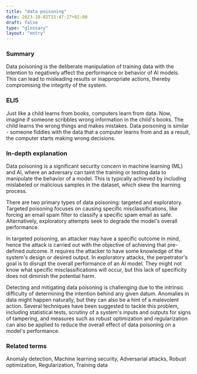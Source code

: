 ```yaml
---
title: "data poisoning"
date: 2023-10-02T15:47:27+02:00
draft: false
type: "glossary"
layout: "entry"
---
```


### Summary
Data poisoning is the deliberate manipulation of training data with the intention to negatively affect the performance or behavior of AI models. This can lead to misleading results or inappropriate actions, thereby compromising the integrity of the system.

### ELI5
Just like a child learns from books, computers learn from data. Now, imagine if someone scribbles wrong information in the child's books. The child learns the wrong things and makes mistakes. Data poisoning is similar - someone fiddles with the data that a computer learns from and as a result, the computer starts making wrong decisions.

### In-depth explanation
Data poisoning is a significant security concern in machine learning (ML) and AI, where an adversary can taint the training or testing data to manipulate the behavior of a model. This is typically achieved by including mislabeled or malicious samples in the dataset, which skew the learning process.

There are two primary types of data poisoning: targeted and exploratory. Targeted poisoning focuses on causing specific misclassifications, like forcing an email spam filter to classify a specific spam email as safe. Alternatively, exploratory attempts seek to degrade the model's overall performance.

In targeted poisoning, an attacker may have a specific outcome in mind, hence the attack is carried out with the objective of achieving that pre-defined outcome. It requires the attacker to have some knowledge of the system's design or desired output. In exploratory attacks, the perpetrator's goal is to disrupt the overall performance of an AI model. They might not know what specific misclassifications will occur, but this lack of specificity does not diminish the potential harm.

Detecting and mitigating data poisoning is challenging due to the intrinsic difficulty of determining the intention behind any given datum. Anomalies in data might happen naturally, but they can also be a hint of a malevolent action. Several techniques have been suggested to tackle this problem, including statistical tests, scrutiny of a system's inputs and outputs for signs of tampering, and measures such as robust optimization and regularization can also be applied to reduce the overall effect of data poisoning on a model's performance.

### Related terms
Anomaly detection, Machine learning security, Adversarial attacks, Robust optimization, Regularization, Training data
